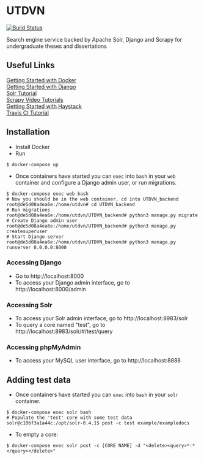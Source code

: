 # UTDVN
[![Build Status](https://api.travis-ci.org/newluminous/UTDVN.svg)](https://travis-ci.org/newluminous/UTDVN)

Search engine service backed by Apache Solr, Django and Scrapy for undergraduate theses and dissertations

## Useful Links
[Getting Started with Docker](https://docs.docker.com/get-started/)<br/>
[Getting Started with Django](https://www.djangoproject.com/start/)<br/>
[Solr Tutorial](https://lucene.apache.org/solr/guide/8_4/solr-tutorial.html)<br/>
[Scrapy Video Tutorials](https://scrapinghub.com/learn-scrapy/)<br/>
[Getting Started with Haystack](https://django-haystack.readthedocs.io/en/master/tutorial.html)<br/>
[Travis CI Tutorial](https://docs.travis-ci.com/user/tutorial/)

## Installation
- Install Docker
- Run
```Shell
$ docker-compose up
```

- Once containers have started you can `exec` into `bash` in your `web` container and configure a Django admin user, or run migrations.
```Shell
$ docker-compose exec web bash
# Now you should be in the web container, cd into UTDVN_backend
root@de5d08a4ea6e:/home/utdvn# cd UTDVN_backend
# Run migrations
root@de5d08a4ea6e:/home/utdvn/UTDVN_backend# python3 manage.py migrate
# Create Django admin user
root@de5d08a4ea6e:/home/utdvn/UTDVN_backend# python3 manage.py createsuperuser
# Start Django server
root@de5d08a4ea6e:/home/utdvn/UTDVN_backend# python3 manage.py runserver 0.0.0.0:8000
```

### Accessing Django
- Go to http://localhost:8000
- To access your Django admin interface, go to http://localhost:8000/admin

### Accessing Solr
- To access your Solr admin interface, go to http://localhost:8983/solr
- To query a core named "test", go to http://localhost:8983/solr/#/test/query

### Accessing phpMyAdmin
- To access your MySQL user interface, go to http://localhost:8888

## Adding test data

- Once containers have started you can `exec` into `bash` in your `solr` container.
```Shell
$ docker-compose exec solr bash
# Populate the 'test' core with some test data
solr@c106f3a1a44c:/opt/solr-8.4.1$ post -c test example/exampledocs
```

- To empty a core:
```Shell
$ docker-compose exec solr post -c [CORE NAME] -d "<delete><query>*:*</query></delete>"
```
